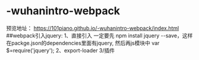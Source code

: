 # -wuhanintro-webpack
预览地址： https://101piano.github.io/-wuhanintro-webpack/index.html
##webpack引入jquery:
1、直接引入
一定要先  npm install jquery --save，这样在packge.json的dependencies里面有jquery,
然后再js模块中  var $=require('jquery');
2、export-loader
3/插件
